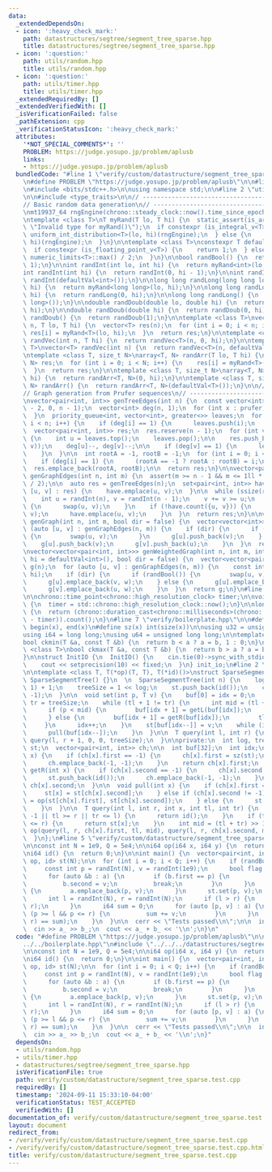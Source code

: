 ```yaml
---
data:
  _extendedDependsOn:
  - icon: ':heavy_check_mark:'
    path: datastructures/segtree/segment_tree_sparse.hpp
    title: datastructures/segtree/segment_tree_sparse.hpp
  - icon: ':question:'
    path: utils/random.hpp
    title: utils/random.hpp
  - icon: ':question:'
    path: utils/timer.hpp
    title: utils/timer.hpp
  _extendedRequiredBy: []
  _extendedVerifiedWith: []
  _isVerificationFailed: false
  _pathExtension: cpp
  _verificationStatusIcon: ':heavy_check_mark:'
  attributes:
    '*NOT_SPECIAL_COMMENTS*': ''
    PROBLEM: https://judge.yosupo.jp/problem/aplusb
    links:
    - https://judge.yosupo.jp/problem/aplusb
  bundledCode: "#line 1 \"verify/custom/datastructure/segment_tree_sparse.test.cpp\"\
    \n#define PROBLEM \"https://judge.yosupo.jp/problem/aplusb\"\n\n#line 1 \"verify/boilerplate.hpp\"\
    \n#include <bits/stdc++.h>\n\nusing namespace std;\n\n#line 2 \"utils/random.hpp\"\
    \n\n#include <type_traits>\n\n// ----------------------------------------------------\n\
    // Basic random data generation\n// ----------------------------------------------------\n\
    \nmt19937_64 rngEngine(chrono::steady_clock::now().time_since_epoch().count());\n\
    \ntemplate <class T>\nT myRand(T lo, T hi) {\n  static_assert(is_arithmetic_v<T>,\
    \ \"Invalid type for myRand()\");\n  if constexpr (is_integral_v<T>) {\n    return\
    \ uniform_int_distribution<T>(lo, hi)(rngEngine);\n  } else {\n    return uniform_real_distribution<T>(lo,\
    \ hi)(rngEngine);\n  }\n}\n\ntemplate <class T>\nconstexpr T defaultVal() {\n\
    \  if constexpr (is_floating_point_v<T>) {\n    return 1;\n  } else {\n    return\
    \ numeric_limits<T>::max() / 2;\n  }\n}\n\nbool randBool() {\n  return myRand<int>(0,\
    \ 1);\n}\n\nint randInt(int lo, int hi) {\n  return myRand<int>(lo, hi);\n}\n\n\
    int randInt(int hi) {\n  return randInt(0, hi - 1);\n}\n\nint randInt() {\n  return\
    \ randInt(defaultVal<int>());\n}\n\nlong long randLong(long long lo, long long\
    \ hi) {\n  return myRand<long long>(lo, hi);\n}\n\nlong long randLong(long long\
    \ hi) {\n  return randLong(0, hi);\n}\n\nlong long randLong() {\n  return randLong(defaultVal<long\
    \ long>());\n}\n\ndouble randDoub(double lo, double hi) {\n  return myRand<double>(lo,\
    \ hi);\n}\n\ndouble randDoub(double hi) {\n  return randDoub(0, hi);\n}\n\ndouble\
    \ randDoub() {\n  return randDoub(1);\n}\n\ntemplate <class T>\nvector<T> randVec(int\
    \ n, T lo, T hi) {\n  vector<T> res(n);\n  for (int i = 0; i < n; i++) {\n   \
    \ res[i] = myRand<T>(lo, hi);\n  }\n  return res;\n}\n\ntemplate <class T>\nvector<T>\
    \ randVec(int n, T hi) {\n  return randVec<T>(n, 0, hi);\n}\n\ntemplate <class\
    \ T>\nvector<T> randVec(int n) {\n  return randVec<T>(n, defaultVal<T>());\n}\n\
    \ntemplate <class T, size_t N>\narray<T, N> randArr(T lo, T hi) {\n  array<T,\
    \ N> res;\n  for (int i = 0; i < N; i++) {\n    res[i] = myRand<T>(lo, hi);\n\
    \  }\n  return res;\n}\n\ntemplate <class T, size_t N>\narray<T, N> randArr(T\
    \ hi) {\n  return randArr<T, N>(0, hi);\n}\n\ntemplate <class T, size_t N>\narray<T,\
    \ N> randArr() {\n  return randArr<T, N>(defaultVal<T>());\n}\n\n// ----------------------------------------------------\n\
    // Graph generation from Prufer sequences\n// ----------------------------------------------------\n\
    \nvector<pair<int, int>> genTreeEdges(int n) {\n  const vector<int> prufer = randVec(n\
    \ - 2, 0, n - 1);\n  vector<int> deg(n, 1);\n  for (int x : prufer) {\n    deg[x]++;\n\
    \  }\n  priority_queue<int, vector<int>, greater<>> leaves;\n  for (int i = 0;\
    \ i < n; i++) {\n    if (deg[i] == 1) {\n      leaves.push(i);\n    }\n  }\n\n\
    \  vector<pair<int, int>> res;\n  res.reserve(n - 1);\n  for (int v : prufer)\
    \ {\n    int u = leaves.top();\n    leaves.pop();\n\n    res.push_back(minmax(u,\
    \ v));\n    deg[u]--, deg[v]--;\n\n    if (deg[v] == 1) {\n      leaves.push(v);\n\
    \    }\n  }\n\n  int rootA = -1, rootB = -1;\n  for (int i = 0; i < n; i++) {\n\
    \    if (deg[i] == 1) {\n      (rootA == -1 ? rootA : rootB) = i;\n    }\n  }\n\
    \  res.emplace_back(rootA, rootB);\n\n  return res;\n}\n\nvector<pair<int, int>>\
    \ genGraphEdges(int n, int m) {\n  assert(m >= n - 1 && m <= 1ll * n * (n - 1)\
    \ / 2);\n\n  auto res = genTreeEdges(n);\n  set<pair<int, int>> have;\n  for (auto\
    \ [u, v] : res) {\n    have.emplace(u, v);\n  }\n\n  while (ssize(res) < m) {\n\
    \    int u = randInt(n), v = randInt(n - 1);\n    v += v >= u;\n    if (u > v)\
    \ {\n      swap(u, v);\n    }\n    if (!have.count({u, v})) {\n      res.emplace_back(u,\
    \ v);\n      have.emplace(u, v);\n    }\n  }\n  return res;\n}\n\nvector<vector<int>>\
    \ genGraph(int n, int m, bool dir = false) {\n  vector<vector<int>> g(n);\n  for\
    \ (auto [u, v] : genGraphEdges(n, m)) {\n    if (dir) {\n      if (randBool())\
    \ {\n        swap(u, v);\n      }\n      g[u].push_back(v);\n    } else {\n  \
    \    g[u].push_back(v);\n      g[v].push_back(u);\n    }\n  }\n  return g;\n}\n\
    \nvector<vector<pair<int, int>>> genWeightedGraph(int n, int m, int lo = 1, int\
    \ hi = defaultVal<int>(), bool dir = false) {\n  vector<vector<pair<int, int>>>\
    \ g(n);\n  for (auto [u, v] : genGraphEdges(n, m)) {\n    const int w = randInt(lo,\
    \ hi);\n    if (dir) {\n      if (randBool()) {\n        swap(u, v);\n      }\n\
    \      g[u].emplace_back(v, w);\n    } else {\n      g[u].emplace_back(v, w);\n\
    \      g[v].emplace_back(u, w);\n    }\n  }\n  return g;\n}\n#line 2 \"utils/timer.hpp\"\
    \n\nchrono::time_point<chrono::high_resolution_clock> timer;\n\nvoid startTimer()\
    \ {\n  timer = std::chrono::high_resolution_clock::now();\n}\n\nlong long elapsed()\
    \ {\n  return (chrono::duration_cast<chrono::milliseconds>(chrono::high_resolution_clock::now()\
    \ - timer)).count();\n}\n#line 7 \"verify/boilerplate.hpp\"\n\n#define all(x)\
    \ begin(x), end(x)\n#define sz(x) int(size(x))\n\nusing u32 = unsigned int;\n\
    using i64 = long long;\nusing u64 = unsigned long long;\n\ntemplate <class T>\n\
    bool ckmin(T &a, const T &b) {\n  return b < a ? a = b, 1 : 0;\n}\n\ntemplate\
    \ <class T>\nbool ckmax(T &a, const T &b) {\n  return b > a ? a = b, 1 : 0;\n\
    }\n\nstruct InitIO {\n  InitIO() {\n    cin.tie(0)->sync_with_stdio(0);\n    cin.exceptions(cin.failbit);\n\
    \    cout << setprecision(10) << fixed;\n  }\n} init_io;\n#line 2 \"datastructures/segtree/segment_tree_sparse.hpp\"\
    \n\ntemplate <class T, T(*op)(T, T), T(*id)()>\nstruct SparseSegmentTree {\n \
    \ SparseSegmentTree() {}\n  \n  SparseSegmentTree(int n) {\n    log = __lg(n -\
    \ 1) + 1;\n    treeSize = 1 << log;\n    st.push_back(id());\n    ch.emplace_back(-1,\
    \ -1);\n  }\n\n  void set(int p, T v) {\n    buf[0] = idx = 0;\n    int tl = 0,\
    \ tr = treeSize;\n    while (tl + 1 != tr) {\n      int mid = (tl + tr) >> 1;\n\
    \      if (p < mid) {\n        buf[idx + 1] = getL(buf[idx]);\n        tr = mid;\n\
    \      } else {\n        buf[idx + 1] = getR(buf[idx]);\n        tl = mid;\n \
    \     }\n      idx++;\n    }\n    st[buf[idx--]] = v;\n    while (idx >= 0) {\n\
    \      pull(buf[idx--]);\n    }\n  }\n\n  T query(int l, int r) {\n    return\
    \ query(l, r + 1, 0, 0, treeSize);\n  }\n\nprivate:\n  int log, treeSize;\n  vector<T>\
    \ st;\n  vector<pair<int, int>> ch;\n\n  int buf[32];\n  int idx;\n\n  int getL(int\
    \ x) {\n    if (ch[x].first == -1) {\n      ch[x].first = sz(st);\n      st.push_back(id());\n\
    \      ch.emplace_back(-1, -1);\n    }\n    return ch[x].first;\n  }\n\n  int\
    \ getR(int x) {\n    if (ch[x].second == -1) {\n      ch[x].second = sz(st);\n\
    \      st.push_back(id());\n      ch.emplace_back(-1, -1);\n    }\n    return\
    \ ch[x].second;\n  }\n\n  void pull(int x) {\n    if (ch[x].first == -1) {\n \
    \     st[x] = st[ch[x].second];\n    } else if (ch[x].second != -1) {\n      st[x]\
    \ = op(st[ch[x].first], st[ch[x].second]);\n    } else {\n      st[x] = st[ch[x].first];\n\
    \    }\n  }\n\n  T query(int l, int r, int x, int tl, int tr) {\n    if (x ==\
    \ -1 || tl >= r || tr <= l) {\n      return id();\n    }\n    if (tl >= l && tr\
    \ <= r) {\n      return st[x];\n    }\n    int mid = (tl + tr) >> 1;\n    return\
    \ op(query(l, r, ch[x].first, tl, mid), query(l, r, ch[x].second, mid, tr));\n\
    \  }\n};\n#line 5 \"verify/custom/datastructure/segment_tree_sparse.test.cpp\"\
    \n\nconst int N = 1e9, Q = 5e4;\n\ni64 op(i64 x, i64 y) {\n  return x + y;\n}\n\
    \ni64 id() {\n  return 0;\n}\n\nint main() {\n  vector<pair<int, int>> a;\n  SparseSegmentTree<i64,\
    \ op, id> st(N);\n\n  for (int i = 0; i < Q; i++) {\n    if (randBool()) {\n \
    \     const int p = randInt(N), v = randInt(1e9);\n      bool flag = false;\n\
    \      for (auto &b : a) {\n        if (b.first == p) {\n          flag = true;\n\
    \          b.second = v;\n          break;\n        }\n      }\n      if (!flag)\
    \ {\n        a.emplace_back(p, v);\n      }\n      st.set(p, v);\n    } else {\n\
    \      int l = randInt(N), r = randInt(N);\n      if (l > r) {\n        swap(l,\
    \ r);\n      }\n      i64 sum = 0;\n      for (auto [p, v] : a) {\n        if\
    \ (p >= l && p <= r) {\n          sum += v;\n        }\n      }\n      assert(st.query(l,\
    \ r) == sum);\n    }\n  }\n\n  cerr << \"Tests passed\\n\";\n\n  int a_, b_;\n\
    \  cin >> a_ >> b_;\n  cout << a_ + b_ << '\\n';\n}\n"
  code: "#define PROBLEM \"https://judge.yosupo.jp/problem/aplusb\"\n\n#include \"\
    ../../boilerplate.hpp\"\n#include \"../../../datastructures/segtree/segment_tree_sparse.hpp\"\
    \n\nconst int N = 1e9, Q = 5e4;\n\ni64 op(i64 x, i64 y) {\n  return x + y;\n}\n\
    \ni64 id() {\n  return 0;\n}\n\nint main() {\n  vector<pair<int, int>> a;\n  SparseSegmentTree<i64,\
    \ op, id> st(N);\n\n  for (int i = 0; i < Q; i++) {\n    if (randBool()) {\n \
    \     const int p = randInt(N), v = randInt(1e9);\n      bool flag = false;\n\
    \      for (auto &b : a) {\n        if (b.first == p) {\n          flag = true;\n\
    \          b.second = v;\n          break;\n        }\n      }\n      if (!flag)\
    \ {\n        a.emplace_back(p, v);\n      }\n      st.set(p, v);\n    } else {\n\
    \      int l = randInt(N), r = randInt(N);\n      if (l > r) {\n        swap(l,\
    \ r);\n      }\n      i64 sum = 0;\n      for (auto [p, v] : a) {\n        if\
    \ (p >= l && p <= r) {\n          sum += v;\n        }\n      }\n      assert(st.query(l,\
    \ r) == sum);\n    }\n  }\n\n  cerr << \"Tests passed\\n\";\n\n  int a_, b_;\n\
    \  cin >> a_ >> b_;\n  cout << a_ + b_ << '\\n';\n}"
  dependsOn:
  - utils/random.hpp
  - utils/timer.hpp
  - datastructures/segtree/segment_tree_sparse.hpp
  isVerificationFile: true
  path: verify/custom/datastructure/segment_tree_sparse.test.cpp
  requiredBy: []
  timestamp: '2024-09-11 15:33:10-04:00'
  verificationStatus: TEST_ACCEPTED
  verifiedWith: []
documentation_of: verify/custom/datastructure/segment_tree_sparse.test.cpp
layout: document
redirect_from:
- /verify/verify/custom/datastructure/segment_tree_sparse.test.cpp
- /verify/verify/custom/datastructure/segment_tree_sparse.test.cpp.html
title: verify/custom/datastructure/segment_tree_sparse.test.cpp
---
```

